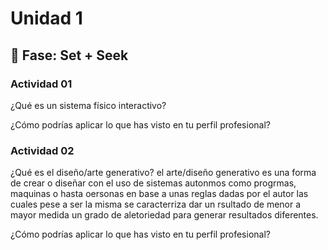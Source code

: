 # Unidad 1

## 🔎 Fase: Set + Seek

### Actividad 01

¿Qué es un sistema físico interactivo?  

¿Cómo podrías aplicar lo que has visto en tu perfil profesional?  

### Actividad 02

¿Qué es el diseño/arte generativo?
el arte/diseño generativo es una forma de crear o diseñar con el uso de sistemas autonmos como progrmas, maquinas o hasta oersonas en base a unas reglas dadas por el autor las cuales pese a ser la misma se caracterriza dar un rsultado de menor a mayor medida un grado de aletoriedad para generar resultados diferentes.

¿Cómo podrías aplicar lo que has visto en tu perfil profesional?
